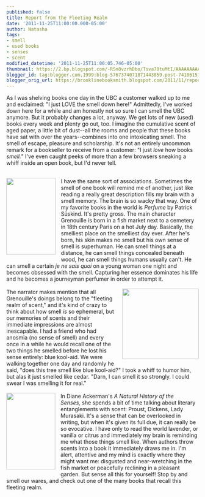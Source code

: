 ```yaml
---
published: false
title: Report from the Fleeting Realm
date: '2011-11-25T11:00:00.000-05:00'
author: Natasha
tags:
- smell
- used books
- senses
- scent
modified_datetime: '2011-11-25T11:00:05.746-05:00'
thumbnail: https://2.bp.blogspot.com/-RSn8vzrhDbo/Tsva70tuMtI/AAAAAAAAAMI/lBJVEKtgGK8/s72-c/novel_perfume_suskind.jpg
blogger_id: tag:blogger.com,1999:blog-5767374071871443859.post-7410615750200873098
blogger_orig_url: https://brooklinebooksmith.blogspot.com/2011/11/report-from-fleeting-realm.html
---
```


As I was shelving books one day in the UBC a customer walked up to me and exclaimed: "I just LOVE the smell down here!" Admittedly, I've worked down here for a while and am honestly not so sure I can smell the UBC anymore. But it probably changes a lot, anyway. We get lots of new (used) books every week and plenty go out, too. I imagine the cumulative scent of aged paper, a little bit of dust--all the rooms and people that these books have sat with over the years--combines into one intoxicating smell. The smell of escape, pleasure and scholarship. It's not an entirely uncommon remark for a bookseller to receive from a customer: "I just <i>love </i>how books<i> smell.</i>"&nbsp;I've even caught peeks of more than a few browsers sneaking a whiff inside an open book, but I'd never tell.<br /><br /><div class="separator" style="clear: both; text-align: center;"><a href="https://2.bp.blogspot.com/-RSn8vzrhDbo/Tsva70tuMtI/AAAAAAAAAMI/lBJVEKtgGK8/s1600/novel_perfume_suskind.jpg" imageanchor="1" style="clear: left; float: left; margin-bottom: 1em; margin-right: 1em;"><img border="0" height="200" src="https://2.bp.blogspot.com/-RSn8vzrhDbo/Tsva70tuMtI/AAAAAAAAAMI/lBJVEKtgGK8/s200/novel_perfume_suskind.jpg" width="129" /></a></div>I have the same sort of associations. Sometimes the smell of one book will remind me of another, just like reading a really great description fills my brain with a smell memory. The brain is so wacky that way.&nbsp;One of my favorite books in the world is <i>Perfume</i>&nbsp;by Patrick Süskind. It's pretty gross. The main character Grenouille is born in a fish market next to a cemetery in 18th century Paris on a hot July day. Basically, the smelliest place on the smelliest day ever. After he's born, his skin makes no smell but his own sense of smell is superhuman. He can smell things at a distance, he can smell things concealed beneath wood, he can smell things humans usually can't. He can smell a certain <i>je ne sais quoi</i>&nbsp;on a young woman one night and becomes obsessed with the smell. Capturing her essence dominates his life and he becomes a journeyman perfumer in order to attempt it.<br /><br /><a href="https://2.bp.blogspot.com/-A1hSoHUYiEg/Tsva-H4xDlI/AAAAAAAAAMY/R-km8cdp5no/s1600/6a00e5500c77218833011168f234b4970c.jpg" imageanchor="1" style="clear: right; float: right; margin-bottom: 1em; margin-left: 1em;"><img border="0" height="184" src="https://2.bp.blogspot.com/-A1hSoHUYiEg/Tsva-H4xDlI/AAAAAAAAAMY/R-km8cdp5no/s200/6a00e5500c77218833011168f234b4970c.jpg" width="200" /></a>The narrator makes mention that all Grenouille's doings belong to the "fleeting realm of scent," and it's kind of crazy to think about how smell <i>is </i>so ephemeral, but our memories of scents and their immediate impressions are almost inescapable. I had a friend who had anosmia (no sense of smell) and every once in a while he would recall one of the two things he smelled before he lost his sense entirely: blue kool-aid. We were walking together one day and randomly he said, "does this tree smell like blue kool-aid?" I took a whiff to humor him, but alas it just smelled like cedar. "Darn, I can smell it so strongly. I could swear I was smelling it for real."<br /><br /><a href="https://1.bp.blogspot.com/-EEwYcCKSalk/Tsva9ZQFf6I/AAAAAAAAAMQ/4abrPiLcXbY/s1600/naturalhistorysensescov.gif" imageanchor="1" style="clear: left; float: left; margin-bottom: 1em; margin-right: 1em;"><img border="0" height="200" src="https://1.bp.blogspot.com/-EEwYcCKSalk/Tsva9ZQFf6I/AAAAAAAAAMQ/4abrPiLcXbY/s200/naturalhistorysensescov.gif" width="128" /></a>In Diane Ackerman's <i>A Natural History of the Senses,</i>&nbsp;she spends a bit of time talking about literary entanglements with scent: Proust, Dickens, Lady Murasaki. It's a sense that can be overlooked in writing, but when it's given its full due, it can really be so evocative. I have only to read the world&nbsp;lavender, or vanilla or citrus and immediately my brain is reminding me what those things smell like. When authors throw scents into a book it immediately draws me in. I'm alert, attentive and my mind is exactly where they might want me: disgusted and near-wretching in the fish market or peacefully reclining in a pleasant garden. But sense all this for yourself! Stop by and smell our wares, and check out one of the many books that recall this fleeting realm.